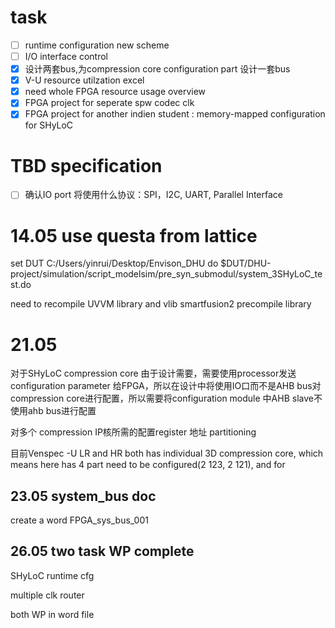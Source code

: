 # task

* [ ]  runtime configuration new scheme
* [ ]  I/O interface control
* [X]  设计两套bus,为compression core configuration part 设计一套bus
* [X]  V-U resource utilzation excel
* [X]  need whole FPGA resource usage overview
* [X]  FPGA project for seperate spw codec clk
* [X]  FPGA project for another indien student : memory-mapped configuration for SHyLoC

# TBD specification

* [ ]  确认IO port 将使用什么协议：SPI，I2C, UART, Parallel Interface

# 14.05 use questa from lattice

set DUT C:/Users/yinrui/Desktop/Envison_DHU
do $DUT/DHU-project/simulation/script_modelsim/pre_syn_submodul/system_3SHyLoC_test.do

need to recompile UVVM library and vlib smartfusion2 precompile library

# 21.05

对于SHyLoC compression core 由于设计需要，需要使用processor发送configuration parameter 给FPGA，所以在设计中将使用IO口而不是AHB bus对compression core进行配置，所以需要将configuration module 中AHB slave不使用ahb bus进行配置

对多个 compression IP核所需的配置register 地址 partitioning

目前Venspec -U LR and HR both has individual 3D compression core, which means here has 4 part need to be configured(2 123, 2 121), and for

## 23.05 system_bus doc

create a word FPGA_sys_bus_001

## 26.05 two task WP complete

SHyLoC runtime cfg

multiple clk router

both WP in word file
